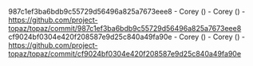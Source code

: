 987c1ef3ba6bdb9c55729d56496a825a7673eee8 - Corey () - Corey () - https://github.com/project-topaz/topaz/commit/987c1ef3ba6bdb9c55729d56496a825a7673eee8
cf9024bf0304e420f208587e9d25c840a49fa90e - Corey () - Corey () - https://github.com/project-topaz/topaz/commit/cf9024bf0304e420f208587e9d25c840a49fa90e
